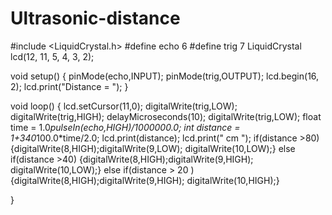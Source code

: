 # Ultrasonic-distance

#include <LiquidCrystal.h>
#define echo 6
#define trig 7
LiquidCrystal lcd(12, 11, 5, 4, 3, 2);

void setup() {
  pinMode(echo,INPUT);
  pinMode(trig,OUTPUT);
  lcd.begin(16, 2);
  lcd.print("Distance = ");
}

void loop() {
  lcd.setCursor(11,0);
  digitalWrite(trig,LOW);
  digitalWrite(trig,HIGH);
  delayMicroseconds(10);
  digitalWrite(trig,LOW);
  float time = 1.0*pulseIn(echo,HIGH)/1000000.0;
  int distance = 1+340*100.0*time/2.0;
  lcd.print(distance);
  lcd.print(" cm ");
  if(distance >80)
  {digitalWrite(8,HIGH);digitalWrite(9,LOW);
   digitalWrite(10,LOW);}
  else if(distance >40)
  {digitalWrite(8,HIGH);digitalWrite(9,HIGH);
   digitalWrite(10,LOW);}
  else if(distance > 20 )
    {digitalWrite(8,HIGH);digitalWrite(9,HIGH);
   digitalWrite(10,HIGH);}
  
}
 
